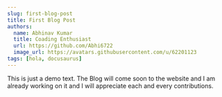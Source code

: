 ```yaml
---
slug: first-blog-post
title: First Blog Post
authors:
  name: Abhinav Kumar
  title: Coading Enthusiast
  url: https://github.com/Abhi6722
  image_url: https://avatars.githubusercontent.com/u/62201123
tags: [hola, docusaurus]
---
```


This is just a demo text. The Blog will come soon to the website and I am already working on it and I will appreciate each and every contributions.

